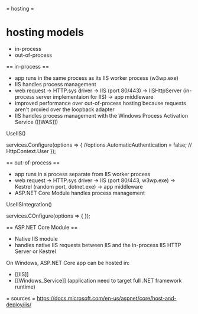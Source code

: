 = hosting =

# hosting models
- in-process
- out-of-process


== in-process ==
- app runs in the same process as its IIS worker process (w3wp.exe)
- IIS handles process management
- web request -> HTTP.sys driver -> IIS (port 80/443) -> IISHttpServer (in-process server implementaion for IIS) -> app middleware
- improved performance over out-of-process hosting because requests aren't proxied over the loopback adapter
- IIS handles process management with the Windows Process Activation Service ([[WAS]])

UseIIS()

services.Configure<IISServerOptions>(options =>
{
  //options.AutomaticAuthentication = false; // HttpContext.User
});

== out-of-process ==
- app runs in a process separate from IIS worker process
- web request -> HTTP.sys driver -> IIS (port 80/443, w3wp.exe) -> Kestrel (random port, dotnet.exe) -> app middleware
- ASP.NET Core Module handles process management

UseIISIntegration()

services.COnfigure<IISOptions>(options =>
{
});


== ASP.NET Core Module ==
- Native IIS module
- handles native IIS requests between IIS and the in-process IIS HTTP Server or Kestrel


On Windows, ASP.NET Core app can be hosted in:
* [[IIS]]
* [[Windows_Service]] (application need to target full .NET framework runtime)






= sources =
https://docs.microsoft.com/en-us/aspnet/core/host-and-deploy/iis/
